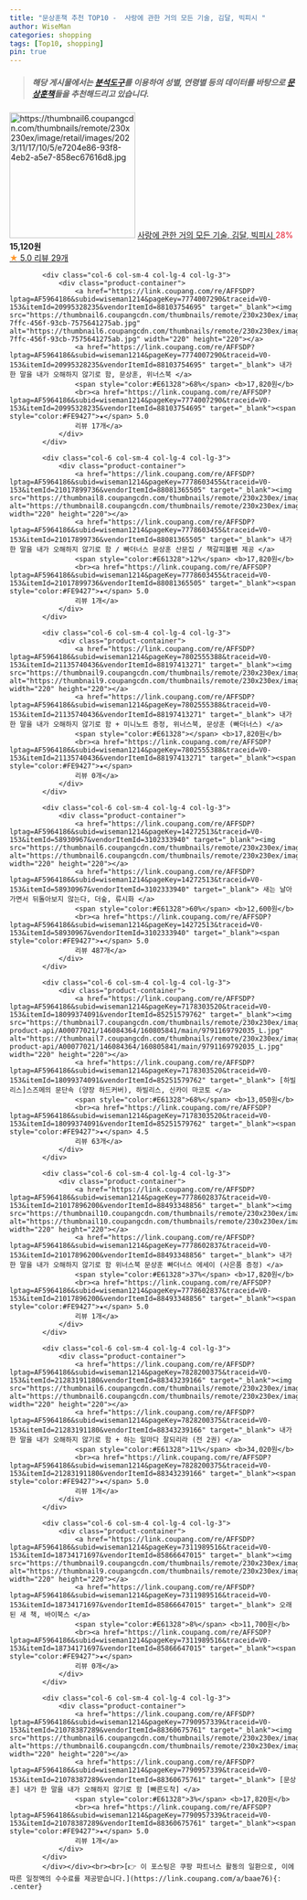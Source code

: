```yaml
---
title: "문상훈책 추천 TOP10 -  사랑에 관한 거의 모든 기술, 김달, 빅피시 "
author: WiseMan
categories: shopping
tags: [Top10, shopping]
pin: true
---
```


> ##### 해당 게시물에서는 [**분석도구**](https://itemscout.io/)를 이용하여 **성별**, **연령별** 등의 데이터를 바탕으로 [**문상훈책**](https://link.coupang.com/a/baae76)들을 추천해드리고 있습니다.
<div class="container"><div class="row">
            <div class="col-6 col-sm-4 col-lg-4 col-lg-3">
                <div class="product-container">
                    <a href="https://link.coupang.com/re/AFFSDP?lptag=AF5964186&subid=wiseman1214&pageKey=7720668056&traceid=V0-153&itemId=20720034934&vendorItemId=87802662142" target="_blank"><img src="https://thumbnail6.coupangcdn.com/thumbnails/remote/230x230ex/image/retail/images/2023/11/17/10/5/e7204e86-93f8-4eb2-a5e7-858ec67616d8.jpg" alt="https://thumbnail6.coupangcdn.com/thumbnails/remote/230x230ex/image/retail/images/2023/11/17/10/5/e7204e86-93f8-4eb2-a5e7-858ec67616d8.jpg" width="220" height="220"></a>
                    <a href="https://link.coupang.com/re/AFFSDP?lptag=AF5964186&subid=wiseman1214&pageKey=7720668056&traceid=V0-153&itemId=20720034934&vendorItemId=87802662142" target="_blank"> 사랑에 관한 거의 모든 기술, 김달, 빅피시 </a>
                    <span style="color:#E61328">28%</span> <b>15,120원</b>
                    <br><a href="https://link.coupang.com/re/AFFSDP?lptag=AF5964186&subid=wiseman1214&pageKey=7720668056&traceid=V0-153&itemId=20720034934&vendorItemId=87802662142" target="_blank"><span style="color:#FE9427">★</span> 5.0
                    리뷰 29개</a>
                </div>
            </div>
            
            <div class="col-6 col-sm-4 col-lg-4 col-lg-3">
                <div class="product-container">
                    <a href="https://link.coupang.com/re/AFFSDP?lptag=AF5964186&subid=wiseman1214&pageKey=7774007290&traceid=V0-153&itemId=20995328235&vendorItemId=88103754695" target="_blank"><img src="https://thumbnail6.coupangcdn.com/thumbnails/remote/230x230ex/image/retail/images/2023/12/18/10/7/fe83e626-7ffc-456f-93cb-7575641275ab.jpg" alt="https://thumbnail6.coupangcdn.com/thumbnails/remote/230x230ex/image/retail/images/2023/12/18/10/7/fe83e626-7ffc-456f-93cb-7575641275ab.jpg" width="220" height="220"></a>
                    <a href="https://link.coupang.com/re/AFFSDP?lptag=AF5964186&subid=wiseman1214&pageKey=7774007290&traceid=V0-153&itemId=20995328235&vendorItemId=88103754695" target="_blank"> 내가 한 말을 내가 오해하지 않기로 함, 문상훈, 위너스북 </a>
                    <span style="color:#E61328">68%</span> <b>17,820원</b>
                    <br><a href="https://link.coupang.com/re/AFFSDP?lptag=AF5964186&subid=wiseman1214&pageKey=7774007290&traceid=V0-153&itemId=20995328235&vendorItemId=88103754695" target="_blank"><span style="color:#FE9427">★</span> 5.0
                    리뷰 17개</a>
                </div>
            </div>
            
            <div class="col-6 col-sm-4 col-lg-4 col-lg-3">
                <div class="product-container">
                    <a href="https://link.coupang.com/re/AFFSDP?lptag=AF5964186&subid=wiseman1214&pageKey=7778603455&traceid=V0-153&itemId=21017899736&vendorItemId=88081365505" target="_blank"><img src="https://thumbnail8.coupangcdn.com/thumbnails/remote/230x230ex/image/vendor_inventory/5b27/a751867e3d395ddb154b1387364679a3b3b4e55ef93fab98343bd47be55d.jpg" alt="https://thumbnail8.coupangcdn.com/thumbnails/remote/230x230ex/image/vendor_inventory/5b27/a751867e3d395ddb154b1387364679a3b3b4e55ef93fab98343bd47be55d.jpg" width="220" height="220"></a>
                    <a href="https://link.coupang.com/re/AFFSDP?lptag=AF5964186&subid=wiseman1214&pageKey=7778603455&traceid=V0-153&itemId=21017899736&vendorItemId=88081365505" target="_blank"> 내가 한 말을 내가 오해하지 않기로 함 / 빠더너스 문상훈 산문집 / 책갈피볼펜 제공 </a>
                    <span style="color:#E61328">12%</span> <b>17,820원</b>
                    <br><a href="https://link.coupang.com/re/AFFSDP?lptag=AF5964186&subid=wiseman1214&pageKey=7778603455&traceid=V0-153&itemId=21017899736&vendorItemId=88081365505" target="_blank"><span style="color:#FE9427">★</span> 5.0
                    리뷰 1개</a>
                </div>
            </div>
            
            <div class="col-6 col-sm-4 col-lg-4 col-lg-3">
                <div class="product-container">
                    <a href="https://link.coupang.com/re/AFFSDP?lptag=AF5964186&subid=wiseman1214&pageKey=7802555388&traceid=V0-153&itemId=21135740436&vendorItemId=88197413271" target="_blank"><img src="https://thumbnail9.coupangcdn.com/thumbnails/remote/230x230ex/image/vendor_inventory/e344/353546633842df29f6ae4cfd5b4aa2cb0e24c8f6b6ffcc7bee6750e34028.jpg" alt="https://thumbnail9.coupangcdn.com/thumbnails/remote/230x230ex/image/vendor_inventory/e344/353546633842df29f6ae4cfd5b4aa2cb0e24c8f6b6ffcc7bee6750e34028.jpg" width="220" height="220"></a>
                    <a href="https://link.coupang.com/re/AFFSDP?lptag=AF5964186&subid=wiseman1214&pageKey=7802555388&traceid=V0-153&itemId=21135740436&vendorItemId=88197413271" target="_blank"> 내가 한 말을 내가 오해하지 않기로 함 + 미니노트 증정, 위너스북, 문상훈 (빠더너스) </a>
                    <span style="color:#E61328"></span> <b>17,820원</b>
                    <br><a href="https://link.coupang.com/re/AFFSDP?lptag=AF5964186&subid=wiseman1214&pageKey=7802555388&traceid=V0-153&itemId=21135740436&vendorItemId=88197413271" target="_blank"><span style="color:#FE9427">★</span> 
                    리뷰 0개</a>
                </div>
            </div>
            
            <div class="col-6 col-sm-4 col-lg-4 col-lg-3">
                <div class="product-container">
                    <a href="https://link.coupang.com/re/AFFSDP?lptag=AF5964186&subid=wiseman1214&pageKey=14272513&traceid=V0-153&itemId=58930967&vendorItemId=3102333940" target="_blank"><img src="https://thumbnail6.coupangcdn.com/thumbnails/remote/230x230ex/image/vendor_inventory/24aa/7ab7bbf58f04beafd4272f4fb6cd859cb17875fbf005b8d1b1311937fd05.jpg" alt="https://thumbnail6.coupangcdn.com/thumbnails/remote/230x230ex/image/vendor_inventory/24aa/7ab7bbf58f04beafd4272f4fb6cd859cb17875fbf005b8d1b1311937fd05.jpg" width="220" height="220"></a>
                    <a href="https://link.coupang.com/re/AFFSDP?lptag=AF5964186&subid=wiseman1214&pageKey=14272513&traceid=V0-153&itemId=58930967&vendorItemId=3102333940" target="_blank"> 새는 날아가면서 뒤돌아보지 않는다, 더숲, 류시화 </a>
                    <span style="color:#E61328">60%</span> <b>12,600원</b>
                    <br><a href="https://link.coupang.com/re/AFFSDP?lptag=AF5964186&subid=wiseman1214&pageKey=14272513&traceid=V0-153&itemId=58930967&vendorItemId=3102333940" target="_blank"><span style="color:#FE9427">★</span> 5.0
                    리뷰 487개</a>
                </div>
            </div>
            
            <div class="col-6 col-sm-4 col-lg-4 col-lg-3">
                <div class="product-container">
                    <a href="https://link.coupang.com/re/AFFSDP?lptag=AF5964186&subid=wiseman1214&pageKey=7178303520&traceid=V0-153&itemId=18099374091&vendorItemId=85251579762" target="_blank"><img src="https://thumbnail7.coupangcdn.com/thumbnails/remote/230x230ex/image/retail-product-api/A00077021/146084364/160805841/main/9791169792035_L.jpg" alt="https://thumbnail7.coupangcdn.com/thumbnails/remote/230x230ex/image/retail-product-api/A00077021/146084364/160805841/main/9791169792035_L.jpg" width="220" height="220"></a>
                    <a href="https://link.coupang.com/re/AFFSDP?lptag=AF5964186&subid=wiseman1214&pageKey=7178303520&traceid=V0-153&itemId=18099374091&vendorItemId=85251579762" target="_blank"> [하빌리스]스즈메의 문단속 (양장 하드커버), 하빌리스, 신카이 마코토 </a>
                    <span style="color:#E61328">68%</span> <b>13,050원</b>
                    <br><a href="https://link.coupang.com/re/AFFSDP?lptag=AF5964186&subid=wiseman1214&pageKey=7178303520&traceid=V0-153&itemId=18099374091&vendorItemId=85251579762" target="_blank"><span style="color:#FE9427">★</span> 4.5
                    리뷰 63개</a>
                </div>
            </div>
            
            <div class="col-6 col-sm-4 col-lg-4 col-lg-3">
                <div class="product-container">
                    <a href="https://link.coupang.com/re/AFFSDP?lptag=AF5964186&subid=wiseman1214&pageKey=7778602837&traceid=V0-153&itemId=21017896200&vendorItemId=88493348856" target="_blank"><img src="https://thumbnail10.coupangcdn.com/thumbnails/remote/230x230ex/image/vendor_inventory/01ab/187d2f510bf5e83421c4d8e673c16d773820c975c305ccf456cef24bd67e.jpg" alt="https://thumbnail10.coupangcdn.com/thumbnails/remote/230x230ex/image/vendor_inventory/01ab/187d2f510bf5e83421c4d8e673c16d773820c975c305ccf456cef24bd67e.jpg" width="220" height="220"></a>
                    <a href="https://link.coupang.com/re/AFFSDP?lptag=AF5964186&subid=wiseman1214&pageKey=7778602837&traceid=V0-153&itemId=21017896200&vendorItemId=88493348856" target="_blank"> 내가 한 말을 내가 오해하지 않기로 함 위너스북 문상훈 빠더너스 에세이 (사은품 증정) </a>
                    <span style="color:#E61328">37%</span> <b>17,820원</b>
                    <br><a href="https://link.coupang.com/re/AFFSDP?lptag=AF5964186&subid=wiseman1214&pageKey=7778602837&traceid=V0-153&itemId=21017896200&vendorItemId=88493348856" target="_blank"><span style="color:#FE9427">★</span> 5.0
                    리뷰 1개</a>
                </div>
            </div>
            
            <div class="col-6 col-sm-4 col-lg-4 col-lg-3">
                <div class="product-container">
                    <a href="https://link.coupang.com/re/AFFSDP?lptag=AF5964186&subid=wiseman1214&pageKey=7828200375&traceid=V0-153&itemId=21283191180&vendorItemId=88343239166" target="_blank"><img src="https://thumbnail6.coupangcdn.com/thumbnails/remote/230x230ex/image/vendor_inventory/70c1/15ab1dd6df9f71e8cf99a3f78c9e0ec63ef42155ced2bea2b76bebbce835.png" alt="https://thumbnail6.coupangcdn.com/thumbnails/remote/230x230ex/image/vendor_inventory/70c1/15ab1dd6df9f71e8cf99a3f78c9e0ec63ef42155ced2bea2b76bebbce835.png" width="220" height="220"></a>
                    <a href="https://link.coupang.com/re/AFFSDP?lptag=AF5964186&subid=wiseman1214&pageKey=7828200375&traceid=V0-153&itemId=21283191180&vendorItemId=88343239166" target="_blank"> 내가 한 말을 내가 오해하지 않기로 함 + 하는 일마다 잘되리라 (전 2권) </a>
                    <span style="color:#E61328">11%</span> <b>34,020원</b>
                    <br><a href="https://link.coupang.com/re/AFFSDP?lptag=AF5964186&subid=wiseman1214&pageKey=7828200375&traceid=V0-153&itemId=21283191180&vendorItemId=88343239166" target="_blank"><span style="color:#FE9427">★</span> 5.0
                    리뷰 1개</a>
                </div>
            </div>
            
            <div class="col-6 col-sm-4 col-lg-4 col-lg-3">
                <div class="product-container">
                    <a href="https://link.coupang.com/re/AFFSDP?lptag=AF5964186&subid=wiseman1214&pageKey=7311989516&traceid=V0-153&itemId=18734171697&vendorItemId=85866647015" target="_blank"><img src="https://thumbnail9.coupangcdn.com/thumbnails/remote/230x230ex/image/vendor_inventory/012e/b06fcecda3e3e801f455cb5b50ad30651c3d5e042b38060568798ecbcbda.jpg" alt="https://thumbnail9.coupangcdn.com/thumbnails/remote/230x230ex/image/vendor_inventory/012e/b06fcecda3e3e801f455cb5b50ad30651c3d5e042b38060568798ecbcbda.jpg" width="220" height="220"></a>
                    <a href="https://link.coupang.com/re/AFFSDP?lptag=AF5964186&subid=wiseman1214&pageKey=7311989516&traceid=V0-153&itemId=18734171697&vendorItemId=85866647015" target="_blank"> 오래된 새 책, 바이북스 </a>
                    <span style="color:#E61328">8%</span> <b>11,700원</b>
                    <br><a href="https://link.coupang.com/re/AFFSDP?lptag=AF5964186&subid=wiseman1214&pageKey=7311989516&traceid=V0-153&itemId=18734171697&vendorItemId=85866647015" target="_blank"><span style="color:#FE9427">★</span> 
                    리뷰 0개</a>
                </div>
            </div>
            
            <div class="col-6 col-sm-4 col-lg-4 col-lg-3">
                <div class="product-container">
                    <a href="https://link.coupang.com/re/AFFSDP?lptag=AF5964186&subid=wiseman1214&pageKey=7790957339&traceid=V0-153&itemId=21078387289&vendorItemId=88360675761" target="_blank"><img src="https://thumbnail6.coupangcdn.com/thumbnails/remote/230x230ex/image/vendor_inventory/b4f4/c025707a6bba7baff4d453ae71bc3c7820f510ba12cc2c2721bc49302bf3.jpg" alt="https://thumbnail6.coupangcdn.com/thumbnails/remote/230x230ex/image/vendor_inventory/b4f4/c025707a6bba7baff4d453ae71bc3c7820f510ba12cc2c2721bc49302bf3.jpg" width="220" height="220"></a>
                    <a href="https://link.coupang.com/re/AFFSDP?lptag=AF5964186&subid=wiseman1214&pageKey=7790957339&traceid=V0-153&itemId=21078387289&vendorItemId=88360675761" target="_blank"> [문상훈] 내가 한 말을 내가 오해하지 않기로 함 [빠른도착] </a>
                    <span style="color:#E61328">3%</span> <b>17,820원</b>
                    <br><a href="https://link.coupang.com/re/AFFSDP?lptag=AF5964186&subid=wiseman1214&pageKey=7790957339&traceid=V0-153&itemId=21078387289&vendorItemId=88360675761" target="_blank"><span style="color:#FE9427">★</span> 5.0
                    리뷰 1개</a>
                </div>
            </div>
            </div></div><br><br>[👉 이 포스팅은 쿠팡 파트너스 활동의 일환으로, 이에 따른 일정액의 수수료를 제공받습니다.](https://link.coupang.com/a/baae76){: .center}